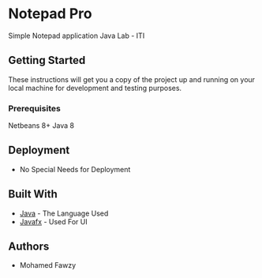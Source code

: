 # Notepad Pro 

Simple Notepad application Java Lab - ITI

## Getting Started

These instructions will get you a copy of the project up and running on your local machine for development and testing purposes. 

### Prerequisites

Netbeans 8+
Java 8



## Deployment
* No Special Needs for Deployment

## Built With

* [Java](http://www.oracle.com/technetwork/java/javase/downloads/jdk8-downloads-2133151.html) - The Language Used
* [Javafx](http://www.oracle.com/technetwork/java/javase/downloads/jdk8-downloads-2133151.html) - Used For UI 



## Authors

* Mohamed Fawzy 
